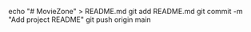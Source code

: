 echo "# MovieZone" > README.md
git add README.md
git commit -m "Add project README"
git push origin main
